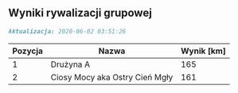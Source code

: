 ## Wyniki rywalizacji grupowej

```markdown
Aktualizacja: 2020-06-02 03:51:26
```

Pozycja | Nazwa | Wynik [km] |
------------ | -------------  | -------------
 1 |Drużyna A | 165 
 2 |Ciosy Mocy aka Ostry Cień Mgły | 161